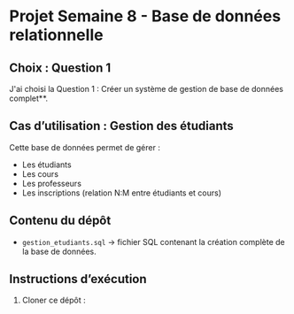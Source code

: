  # Projet Semaine 8 - Base de données relationnelle

## Choix : Question 1  
J'ai choisi la Question 1 : Créer un système de gestion de base de données complet**.  

## Cas d’utilisation : Gestion des étudiants  
Cette base de données permet de gérer :  
- Les étudiants 
- Les cours  
- Les professeurs  
- Les inscriptions (relation N:M entre étudiants et cours)  

## Contenu du dépôt
- `gestion_etudiants.sql` → fichier SQL contenant la création complète de la base de données.

## Instructions d’exécution
1. Cloner ce dépôt :  
   ```bash
  
